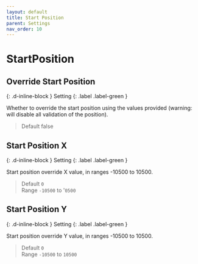 ```yaml
---
layout: default
title: Start Position
parent: Settings
nav_order: 10
---
```


# StartPosition

## Override Start Position
{: .d-inline-block }
Setting
{: .label .label-green }

Whether to override the start position using the values provided (warning: will disable all validation of the position).
> Default false  

## Start Position X
{: .d-inline-block }
Setting
{: .label .label-green }

Start position override X value, in ranges -10500 to 10500.
> Default `0`  
> Range `-10500` to '`0500`

## Start Position Y
{: .d-inline-block }
Setting
{: .label .label-green }

Start position override Y value, in ranges -10500 to 10500.
> Default `0`  
> Range `-10500` to `10500`

